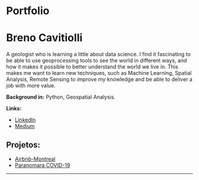 # Portfolio

# Breno Cavitiolli
<sub></sub>

A geologist who is learning a little about data science. I find it fascinating to be able to use geoprocessing tools to see the world in different ways, and how it makes it possible to better understand the world we live in. This makes me want to learn new techniques, such as Machine Learning, Spatial Analysis, Remote Sensing to improve my knowledge and be able to deliver a job with more value.

**Background in:** Python, Geospatial Analysis.

**Links:**
* [LinkedIn](https://www.linkedin.com/in/breno-cavigeo/)
* [Medium](https://medium.com/@brenocavi)


## Projetos:

* [Airbnb-Montreal](https://github.com/brenocavi/Presentation/blob/main/Copy_of_%5BTemplate%5D_Analisando_os_Dados_do_Airbnb.ipynb)
* [Paranomara COVID-19](https://github.com/brenocavi/Panorama-COIVD-19/blob/main/Panorama_do_COVID_19_no_Brasil.ipynb)
---
